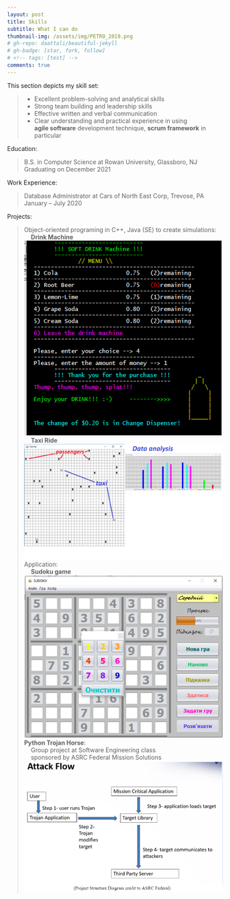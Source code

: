 ```yaml
---
layout: post
title: Skills
subtitle: What I can do
thumbnail-img: /assets/img/PETRO_2019.png
# gh-repo: daattali/beautiful-jekyll
# gh-badge: [star, fork, follow]
# <!-- tags: [test] -->
comments: true
---
```


This section depicts my skill set:
> * Excellent problem-solving and analytical skills
> * Strong team building and leadership skills
> * Effective written and verbal communication
> * Clear understanding and practical experience in using  
**agile software** development technique, **scrum framework** in particular

Education:  
> B.S. in Computer Science at Rowan University, Glassboro, NJ  
Graduating on December 2021

Work Experience:
> Database Administrator at Cars of North East Corp, Trevose, PA  
January – July 2020   

Projects:
> Object-oriented programing in C++, Java (SE) to create simulations:   
&nbsp; &nbsp; **Drink Machine**  
![Drink Machine Screenshot](/assets/img/DrinkMachine_screen.png)  
&nbsp; &nbsp; **Taxi Ride**  
![Taxi Ride Screen Shot](/assets/img/Taxi_screen.png)  
> Application:  
&nbsp; &nbsp; **Sudoku game**  
![Sudoku screenshot](/assets/img/Sudoku_screen.png)           
> **Python Trojan Horse**:  
&nbsp; &nbsp; Group project at Software Engineering class  
&nbsp; &nbsp; sponsored by ASRC Federal Mission Solutions  
![Trojan Horse Attack Flow Diagram Screen Shot](/assets/img/TrojanHorseAttackFlowDiagram_Screen.png)

<!-- This is a demo post to show you how to write blog posts with markdown.  I strongly encourage you to [take 5 minutes to learn how to write in markdown](https://markdowntutorial.com/) - it'll teach you how to transform regular text into bold/italics/headings/tables/etc. -->  

<!-- 
# **Here is some bold text**

## Here is a secondary heading

Here's a useless table:

| Number | Next number | Previous number |
| :------ |:--- | :--- |
| Five | Six | Four |
| Ten | Eleven | Nine |
| Seven | Eight | Six |
| Two | Three | One |


How about a yummy crepe?

![Crepe](https://s3-media3.fl.yelpcdn.com/bphoto/cQ1Yoa75m2yUFFbY2xwuqw/348s.jpg)

It can also be centered!

![Crepe](https://s3-media3.fl.yelpcdn.com/bphoto/cQ1Yoa75m2yUFFbY2xwuqw/348s.jpg){: .mx-auto.d-block :}

Here's a code chunk:

~~~
var foo = function(x) {
  return(x + 5);
}
foo(3)
~~~

And here is the same code with syntax highlighting:

```javascript
var foo = function(x) {
  return(x + 5);
}
foo(3)
```

And here is the same code yet again but with line numbers:

{% highlight javascript linenos %}
var foo = function(x) {
  return(x + 5);
}
foo(3)
{% endhighlight %}

## Boxes
You can add notification, warning and error boxes like this:

### Notification

{: .box-note}
**Note:** This is a notification box.

### Warning

{: .box-warning}
**Warning:** This is a warning box.

### Error

{: .box-error}
**Error:** This is an error box. -->
